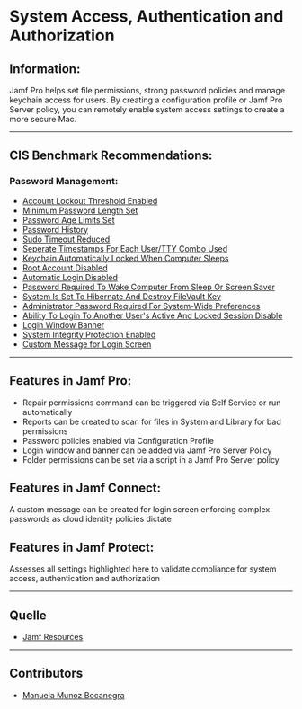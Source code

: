 # System Access, Authentication and Authorization

## Information:
Jamf Pro helps set file permissions, strong password policies and manage keychain access for users. By creating a configuration profile or Jamf Pro Server policy, you can remotely enable system access settings to create a more secure Mac.

----
## CIS Benchmark Recommendations:

### Password Management:
* [Account Lockout Threshold Enabled](https://github.com/apfelwerk/JamfProtectInsights/blob/main/AuthorizationType/CIS_5.2.1_Account%20Lockout%20Threshold%20Enabled/FirstInfo_5.2.1.md)
* [Minimum Password Length Set](https://github.com/apfelwerk/JamfProtectInsights/blob/main/AuthorizationType/CIS_5.2.2_Minimum%20Password%20Length%20Set/FirstInfo_5.2.2.md)
* [Password Age Limits Set](https://github.com/apfelwerk/JamfProtectInsights/blob/main/AuthorizationType/CIS_5.2.7_Password%20Age%20Limits%20Set/FirstInfo_5.2.7.md)
* [Password History](https://github.com/apfelwerk/JamfProtectInsights/blob/main/AuthorizationType/CIS_5.2.8_Password%20History/FirstInfo_5.2.8.md)
* [Sudo Timeout Reduced](https://github.com/apfelwerk/JamfProtectInsights/blob/main/AuthorizationType/CIS_5.3_Sudo%20Timeout%20Reduced/FirstInfo_5.3.md)
* [Seperate Timestamps For Each User/TTY Combo Used](https://github.com/apfelwerk/JamfProtectInsights/blob/main/AuthorizationType/CIS_5.4_Seperate%20Timestamps%20For%20Each%20User:TTY%20Combo%20Used/FirstInfo_5.4.md)
* [Keychain Automatically Locked When Computer Sleeps](https://github.com/apfelwerk/JamfProtectInsights/blob/main/AuthorizationType/CIS_5.5_Keychain%20Automatically%20Locked%20When%20Computer%20Sleeps/FirstInfo_5.5.md)
* [Root Account Disabled](https://github.com/apfelwerk/JamfProtectInsights/blob/main/AuthorizationType/CIS_5.6_Root%20Account%20Disabled/FirstInfo_5.6.md)
* [Automatic Login Disabled](https://github.com/apfelwerk/JamfProtectInsights/blob/main/AuthorizationType/CIS_5.7_Automatic%20Login%20Disabled/FirstInfo_5.7.md)
* [Password Required To Wake Computer From Sleep Or Screen Saver](https://github.com/apfelwerk/JamfProtectInsights/blob/main/AuthorizationType/CIS_5.8_Password%20Required%20To%20Wake%20Computer%20From%20Sleep%20Or%20Screen%20Saver/FirstInfo_5.8.md)
* [System Is Set To Hibernate And Destroy FileVault Key](https://github.com/apfelwerk/JamfProtectInsights/blob/main/AuthorizationType/CIS_5.9_System%20Is%20Set%20To%20Hibernate%20And%20Destroy%20FileVault%20Key/FirstInfo_5.9.md)
* [Administrator Password Required For System-Wide Preferences](https://github.com/apfelwerk/JamfProtectInsights/blob/main/AuthorizationType/CIS_5.10_Administrator%20Password%20Required%20For%20System-Wide%20Preferences/FirstInfo_5.10.md)
* [Ability To Login To Another User's Active And Locked Session Disable](https://github.com/apfelwerk/JamfProtectInsights/blob/main/AuthorizationType/CIS_5.11_Ability%20To%20Login%20To%20Another%20User's%20Active%20And%20Locked%20Session%20Disable/FirstInfo_5.11.md)
* [Login Window Banner ](https://github.com/apfelwerk/JamfProtectInsights/blob/main/AuthorizationType/CIS_5.13_Login%20Window%20Banner%20/FirstInfo_5.13.md)
* [System Integrity Protection Enabled](https://github.com/apfelwerk/JamfProtectInsights/blob/main/AuthorizationType/CIS_5.1.2_System%20Integrity%20Protection%20Enabled/FirstInfo_5.1.2.md)
* [Custom Message for Login Screen](https://github.com/apfelwerk/JamfProtectInsights/blob/main/AuthorizationType/CIS_5.12_Custom%20Message%20for%20Login%20Screen/FirstInfo_5.12.md)

-----
## Features in Jamf Pro:

- Repair permissions command can be triggered via Self Service or run automatically
- Reports can be created to scan for files in System and Library for bad permissions
- Password policies enabled via Configuration Profile
- Login window and banner can be added via Jamf Pro Server Policy
- Folder permissions can be set via a script in a Jamf Pro Server policy

## Features in Jamf Connect:

A custom message can be created for login screen enforcing complex passwords as cloud identity policies dictate

## Features in Jamf Protect:

Assesses all settings highlighted here to validate compliance for system access, authentication and authorization

---
## Quelle
* [Jamf Resources](https://www.jamf.com/resources/white-papers/macos-security-checklist/)

----
## Contributors
* [Manuela Munoz Bocanegra](https://github.com/manuelamunoz)